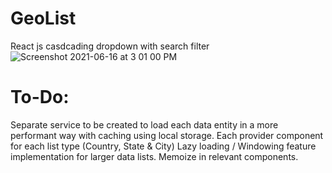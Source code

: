 # GeoList
React js casdcading dropdown with search filter
![Screenshot 2021-06-16 at 3 01 00 PM](https://user-images.githubusercontent.com/12800370/122328305-0b109680-cf4d-11eb-8e27-fa0fd2adbf0b.png)

To-Do:
====

Separate service to be created to load each data entity in a more performant way with caching using local storage.
Each provider component for each list type (Country, State & City)
Lazy loading / Windowing feature implementation for larger data lists.
Memoize in relevant components.
